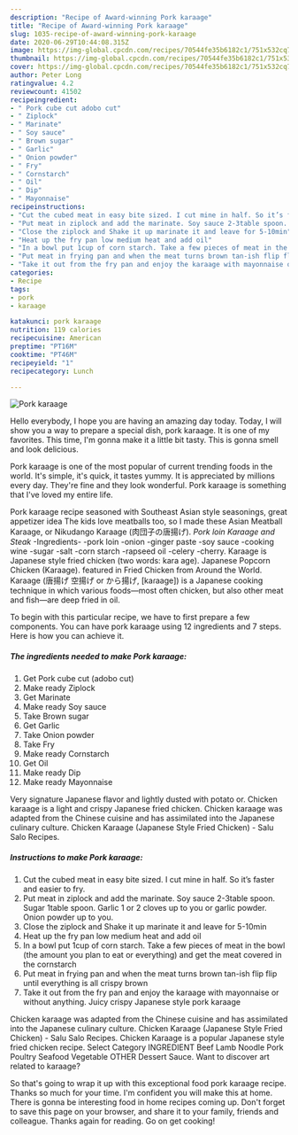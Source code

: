 ```yaml
---
description: "Recipe of Award-winning Pork karaage"
title: "Recipe of Award-winning Pork karaage"
slug: 1035-recipe-of-award-winning-pork-karaage
date: 2020-06-29T10:44:08.315Z
image: https://img-global.cpcdn.com/recipes/70544fe35b6182c1/751x532cq70/pork-karaage-recipe-main-photo.jpg
thumbnail: https://img-global.cpcdn.com/recipes/70544fe35b6182c1/751x532cq70/pork-karaage-recipe-main-photo.jpg
cover: https://img-global.cpcdn.com/recipes/70544fe35b6182c1/751x532cq70/pork-karaage-recipe-main-photo.jpg
author: Peter Long
ratingvalue: 4.2
reviewcount: 41502
recipeingredient:
- " Pork cube cut adobo cut"
- " Ziplock"
- " Marinate"
- " Soy sauce"
- " Brown sugar"
- " Garlic"
- " Onion powder"
- " Fry"
- " Cornstarch"
- " Oil"
- " Dip"
- " Mayonnaise"
recipeinstructions:
- "Cut the cubed meat in easy bite sized. I cut mine in half. So it’s faster and easier to fry."
- "Put meat in ziplock and add the marinate. Soy sauce 2-3table spoon. Sugar 1table spoon. Garlic 1 or 2 cloves up to you or garlic powder. Onion powder up to you."
- "Close the ziplock and Shake it up marinate it and leave for 5-10min"
- "Heat up the fry pan low medium heat and add oil"
- "In a bowl put 1cup of corn starch. Take a few pieces of meat in the bowl (the amount you plan to eat or everything) and get the meat covered in the cornstarch"
- "Put meat in frying pan and when the meat turns brown tan-ish flip flip until everything is all crispy brown"
- "Take it out from the fry pan and enjoy the karaage with mayonnaise or without anything. Juicy crispy Japanese style pork karaage"
categories:
- Recipe
tags:
- pork
- karaage

katakunci: pork karaage 
nutrition: 119 calories
recipecuisine: American
preptime: "PT16M"
cooktime: "PT46M"
recipeyield: "1"
recipecategory: Lunch

---
```



![Pork karaage](https://img-global.cpcdn.com/recipes/70544fe35b6182c1/751x532cq70/pork-karaage-recipe-main-photo.jpg)

Hello everybody, I hope you are having an amazing day today. Today, I will show you a way to prepare a special dish, pork karaage. It is one of my favorites. This time, I'm gonna make it a little bit tasty. This is gonna smell and look delicious.

Pork karaage is one of the most popular of current trending foods in the world. It's simple, it's quick, it tastes yummy. It is appreciated by millions every day. They're fine and they look wonderful. Pork karaage is something that I've loved my entire life.

Pork karaage recipe seasoned with Southeast Asian style seasonings, great appetizer idea The kids love meatballs too, so I made these Asian Meatball Karaage, or Nikudango Karaage (肉団子の唐揚げ). *Pork loin Karaage and Steak* -Ingredients- -pork loin -onion -ginger paste -soy sauce -cooking wine -sugar -salt -corn starch -rapseed oil -celery -cherry. Karaage is Japanese style fried chicken (two words: kara age). Japanese Popcorn Chicken (Karaage). featured in Fried Chicken from Around the World. Karaage (唐揚げ 空揚げ or から揚げ, [kaɾaaɡe]) is a Japanese cooking technique in which various foods—most often chicken, but also other meat and fish—are deep fried in oil.


To begin with this particular recipe, we have to first prepare a few components. You can have pork karaage using 12 ingredients and 7 steps. Here is how you can achieve it.

<!--inarticleads1-->

##### The ingredients needed to make Pork karaage:

1. Get  Pork cube cut (adobo cut)
1. Make ready  Ziplock
1. Get  Marinate
1. Make ready  Soy sauce
1. Take  Brown sugar
1. Get  Garlic
1. Take  Onion powder
1. Take  Fry
1. Make ready  Cornstarch
1. Get  Oil
1. Make ready  Dip
1. Make ready  Mayonnaise


Very signature Japanese flavor and lightly dusted with potato or. Chicken karaage is a light and crispy Japanese fried chicken. Chicken karaage was adapted from the Chinese cuisine and has assimilated into the Japanese culinary culture. Chicken Karaage (Japanese Style Fried Chicken) - Salu Salo Recipes. 

<!--inarticleads2-->

##### Instructions to make Pork karaage:

1. Cut the cubed meat in easy bite sized. I cut mine in half. So it’s faster and easier to fry.
1. Put meat in ziplock and add the marinate. Soy sauce 2-3table spoon. Sugar 1table spoon. Garlic 1 or 2 cloves up to you or garlic powder. Onion powder up to you.
1. Close the ziplock and Shake it up marinate it and leave for 5-10min
1. Heat up the fry pan low medium heat and add oil
1. In a bowl put 1cup of corn starch. Take a few pieces of meat in the bowl (the amount you plan to eat or everything) and get the meat covered in the cornstarch
1. Put meat in frying pan and when the meat turns brown tan-ish flip flip until everything is all crispy brown
1. Take it out from the fry pan and enjoy the karaage with mayonnaise or without anything. Juicy crispy Japanese style pork karaage


Chicken karaage was adapted from the Chinese cuisine and has assimilated into the Japanese culinary culture. Chicken Karaage (Japanese Style Fried Chicken) - Salu Salo Recipes. Chicken Karaage is a popular Japanese style fried chicken recipe. Select Category INGREDIENT Beef Lamb Noodle Pork Poultry Seafood Vegetable OTHER Dessert Sauce. Want to discover art related to karaage? 

So that's going to wrap it up with this exceptional food pork karaage recipe. Thanks so much for your time. I'm confident you will make this at home. There is gonna be interesting food in home recipes coming up. Don't forget to save this page on your browser, and share it to your family, friends and colleague. Thanks again for reading. Go on get cooking!
